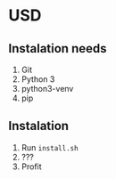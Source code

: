 # USD
## Instalation needs
1. Git
2. Python 3
3. python3-venv
4. pip
## Instalation
1. Run `install.sh`
2. ???
3. Profit
